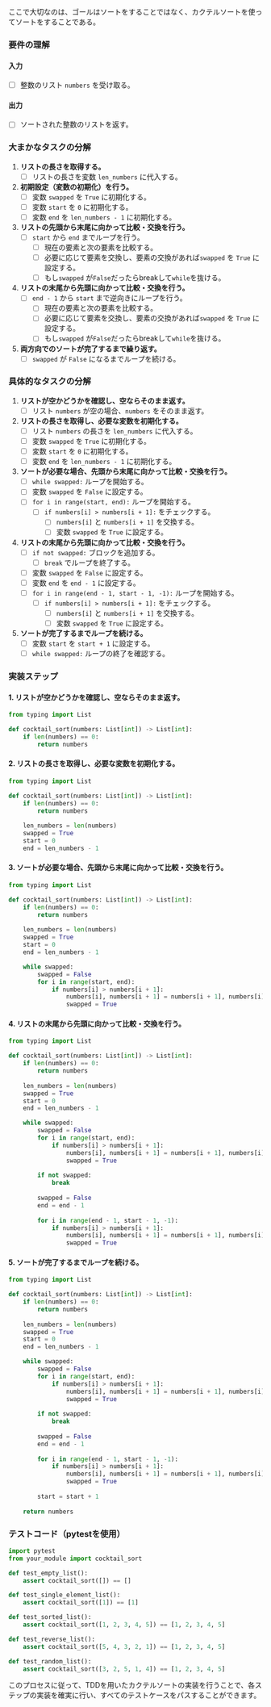 ここで大切なのは、ゴールはソートをすることではなく、カクテルソートを使ってソートをすることである。
### 要件の理解

#### 入力
- [ ] 整数のリスト `numbers` を受け取る。

#### 出力
- [ ] ソートされた整数のリストを返す。

### 大まかなタスクの分解

1. **リストの長さを取得する。**
    - [ ] リストの長さを変数 `len_numbers` に代入する。

2. **初期設定（変数の初期化）を行う。**
    - [ ] 変数 `swapped` を `True` に初期化する。
    - [ ] 変数 `start` を `0` に初期化する。
    - [ ] 変数 `end` を `len_numbers - 1` に初期化する。

3. **リストの先頭から末尾に向かって比較・交換を行う。**
    - [ ] `start` から `end` までループを行う。
        - [ ] 現在の要素と次の要素を比較する。
        - [ ] 必要に応じて要素を交換し、要素の交換があれば`swapped` を `True` に設定する。
        - [ ] もし`swapped` が`False`だったらbreakして`while`を抜ける。

4. **リストの末尾から先頭に向かって比較・交換を行う。**
    - [ ] `end - 1` から `start` まで逆向きにループを行う。
        - [ ] 現在の要素と次の要素を比較する。
        - [ ] 必要に応じて要素を交換し、要素の交換があれば`swapped` を `True` に設定する。
        - [ ] もし`swapped` が`False`だったらbreakして`while`を抜ける。

5. **両方向でのソートが完了するまで繰り返す。**
    - [ ] `swapped` が `False` になるまでループを続ける。

### 具体的なタスクの分解

1. **リストが空かどうかを確認し、空ならそのまま返す。**
    - [ ] リスト `numbers` が空の場合、`numbers` をそのまま返す。

2. **リストの長さを取得し、必要な変数を初期化する。**
    - [ ] リスト `numbers` の長さを `len_numbers` に代入する。
    - [ ] 変数 `swapped` を `True` に初期化する。
    - [ ] 変数 `start` を `0` に初期化する。
    - [ ] 変数 `end` を `len_numbers - 1` に初期化する。

3. **ソートが必要な場合、先頭から末尾に向かって比較・交換を行う。**
    - [ ] `while swapped:` ループを開始する。
    - [ ] 変数 `swapped` を `False` に設定する。
    - [ ] `for i in range(start, end):` ループを開始する。
        - [ ] `if numbers[i] > numbers[i + 1]:` をチェックする。
            - [ ] `numbers[i]` と `numbers[i + 1]` を交換する。
            - [ ] 変数 `swapped` を `True` に設定する。

4. **リストの末尾から先頭に向かって比較・交換を行う。**
    - [ ] `if not swapped:` ブロックを追加する。
        - [ ] `break` でループを終了する。
    - [ ] 変数 `swapped` を `False` に設定する。
    - [ ] 変数 `end` を `end - 1` に設定する。
    - [ ] `for i in range(end - 1, start - 1, -1):` ループを開始する。
        - [ ] `if numbers[i] > numbers[i + 1]:` をチェックする。
            - [ ] `numbers[i]` と `numbers[i + 1]` を交換する。
            - [ ] 変数 `swapped` を `True` に設定する。

5. **ソートが完了するまでループを続ける。**
    - [ ] 変数 `start` を `start + 1` に設定する。
    - [ ] `while swapped:` ループの終了を確認する。

### 実装ステップ

#### 1. リストが空かどうかを確認し、空ならそのまま返す。
```python
from typing import List

def cocktail_sort(numbers: List[int]) -> List[int]:
    if len(numbers) == 0:
        return numbers
```

#### 2. リストの長さを取得し、必要な変数を初期化する。
```python
from typing import List

def cocktail_sort(numbers: List[int]) -> List[int]:
    if len(numbers) == 0:
        return numbers
    
    len_numbers = len(numbers)
    swapped = True
    start = 0
    end = len_numbers - 1
```

#### 3. ソートが必要な場合、先頭から末尾に向かって比較・交換を行う。
```python
from typing import List

def cocktail_sort(numbers: List[int]) -> List[int]:
    if len(numbers) == 0:
        return numbers
    
    len_numbers = len(numbers)
    swapped = True
    start = 0
    end = len_numbers - 1

    while swapped:
        swapped = False
        for i in range(start, end):
            if numbers[i] > numbers[i + 1]:
                numbers[i], numbers[i + 1] = numbers[i + 1], numbers[i]
                swapped = True
```

#### 4. リストの末尾から先頭に向かって比較・交換を行う。
```python
from typing import List

def cocktail_sort(numbers: List[int]) -> List[int]:
    if len(numbers) == 0:
        return numbers
    
    len_numbers = len(numbers)
    swapped = True
    start = 0
    end = len_numbers - 1

    while swapped:
        swapped = False
        for i in range(start, end):
            if numbers[i] > numbers[i + 1]:
                numbers[i], numbers[i + 1] = numbers[i + 1], numbers[i]
                swapped = True
        
        if not swapped:
            break
        
        swapped = False
        end = end - 1
        
        for i in range(end - 1, start - 1, -1):
            if numbers[i] > numbers[i + 1]:
                numbers[i], numbers[i + 1] = numbers[i + 1], numbers[i]
                swapped = True
```

#### 5. ソートが完了するまでループを続ける。
```python
from typing import List

def cocktail_sort(numbers: List[int]) -> List[int]:
    if len(numbers) == 0:
        return numbers
    
    len_numbers = len(numbers)
    swapped = True
    start = 0
    end = len_numbers - 1

    while swapped:
        swapped = False
        for i in range(start, end):
            if numbers[i] > numbers[i + 1]:
                numbers[i], numbers[i + 1] = numbers[i + 1], numbers[i]
                swapped = True
        
        if not swapped:
            break
        
        swapped = False
        end = end - 1
        
        for i in range(end - 1, start - 1, -1):
            if numbers[i] > numbers[i + 1]:
                numbers[i], numbers[i + 1] = numbers[i + 1], numbers[i]
                swapped = True
        
        start = start + 1
    
    return numbers
```

### テストコード（pytestを使用）

```python
import pytest
from your_module import cocktail_sort

def test_empty_list():
    assert cocktail_sort([]) == []

def test_single_element_list():
    assert cocktail_sort([1]) == [1]

def test_sorted_list():
    assert cocktail_sort([1, 2, 3, 4, 5]) == [1, 2, 3, 4, 5]

def test_reverse_list():
    assert cocktail_sort([5, 4, 3, 2, 1]) == [1, 2, 3, 4, 5]

def test_random_list():
    assert cocktail_sort([3, 2, 5, 1, 4]) == [1, 2, 3, 4, 5]
```

このプロセスに従って、TDDを用いたカクテルソートの実装を行うことで、各ステップの実装を確実に行い、すべてのテストケースをパスすることができます。